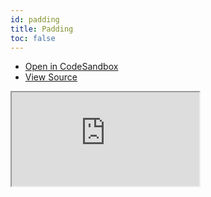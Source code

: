 ```yaml
---
id: padding
title: Padding
toc: false
---
```


- [Open in CodeSandbox](https://codesandbox.io/s/github/tanstack/react-virtual/tree/master/examples/padding)
- [View Source](https://github.com/tanstack/react-virtual/tree/master/examples/padding)

<iframe
  src="https://codesandbox.io/embed/github/tanstack/react-virtual/tree/master/examples/padding?autoresize=1&fontsize=14&theme=dark"
  title="tanstack/react-virtual: padding"
  sandbox="allow-forms allow-modals allow-popups allow-presentation allow-same-origin allow-scripts"
  style={{
    width: '100%',
    height: '80vh',
    border: '0',
    borderRadius: 8,
    overflow: 'hidden',
    position: 'static',
    zIndex: 0,
  }}
></iframe>
